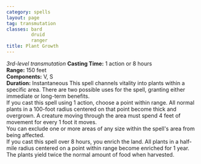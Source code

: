 ```yaml
---
category: spells
layout: page
tag: transmutation
classes: bard
         druid
         ranger
title: Plant Growth 
---
```

_3rd-level transmutation_ 
**Casting Time:** 1 action or 8 hours    
**Range:** 150 feet    
**Components:** V, S    
**Duration:** Instantaneous 
This spell channels vitality into plants within a specific area. There are two possible uses for the spell, granting either immediate or long-term benefits.    
If you cast this spell using 1 action, choose a point within range. All normal plants in a 100-foot radius centered on that point become thick and overgrown. A creature moving through the area must spend 4 feet of movement for every 1 foot it moves.    
You can exclude one or more areas of any size within the spell's area from being affected.    
If you cast this spell over 8 hours, you enrich the land. All plants in a half-mile radius centered on a point within range become enriched for 1 year. The plants yield twice the normal amount of food when harvested. 